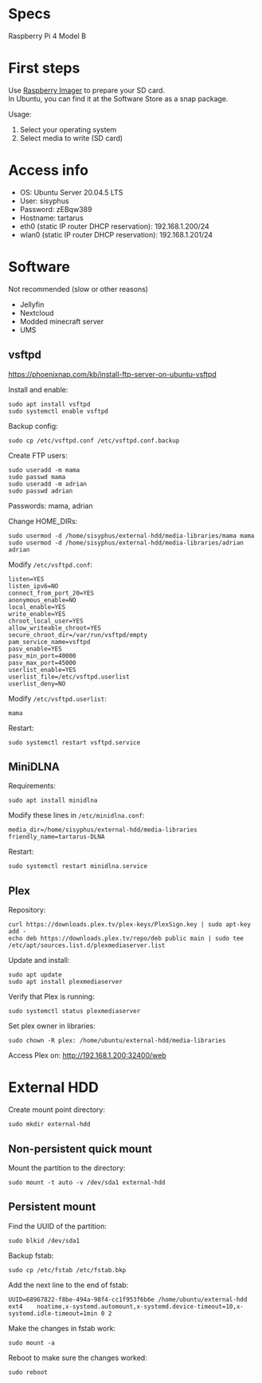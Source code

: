 # Specs

Raspberry Pi 4 Model B



# First steps

Use [Raspberry Imager](https://www.raspberrypi.com/software/) to prepare your SD card.  
In Ubuntu, you can find it at the Software Store as a snap package.

Usage:

1. Select your operating system
2. Select media to write (SD card)



# Access info

- OS: Ubuntu Server 20.04.5 LTS
- User: sisyphus
- Password: zEBqw389
- Hostname: tartarus
- eth0 (static IP router DHCP reservation): 192.168.1.200/24
- wlan0 (static IP router DHCP reservation): 192.168.1.201/24



# Software

Not recommended (slow or other reasons)

- Jellyfin 
- Nextcloud
- Modded minecraft server
- UMS

## vsftpd

https://phoenixnap.com/kb/install-ftp-server-on-ubuntu-vsftpd

Install and enable:
```
sudo apt install vsftpd
sudo systemctl enable vsftpd
```

Backup config:

```
sudo cp /etc/vsftpd.conf /etc/vsftpd.conf.backup
```

Create FTP users:

```
sudo useradd -m mama
sudo passwd mama
sudo useradd -m adrian
sudo passwd adrian
```

Passwords: mama, adrian

Change HOME_DIRs:

```
sudo usermod -d /home/sisyphus/external-hdd/media-libraries/mama mama
sudo usermod -d /home/sisyphus/external-hdd/media-libraries/adrian adrian
```

Modify `/etc/vsftpd.conf`:
```
listen=YES
listen_ipv6=NO
connect_from_port_20=YES
anonymous_enable=NO
local_enable=YES
write_enable=YES
chroot_local_user=YES
allow_writeable_chroot=YES
secure_chroot_dir=/var/run/vsftpd/empty
pam_service_name=vsftpd
pasv_enable=YES
pasv_min_port=40000
pasv_max_port=45000
userlist_enable=YES
userlist_file=/etc/vsftpd.userlist
userlist_deny=NO
```

Modify `/etc/vsftpd.userlist`:
```
mama
```

Restart:

```
sudo systemctl restart vsftpd.service
```



## MiniDLNA

Requirements:
```
sudo apt install minidlna
```

Modify these lines in `/etc/minidlna.conf`:
```
media_dir=/home/sisyphus/external-hdd/media-libraries
friendly_name=tartarus-DLNA
```

Restart:
```
sudo systemctl restart minidlna.service
```



## Plex 

Repository:

```
curl https://downloads.plex.tv/plex-keys/PlexSign.key | sudo apt-key add -
echo deb https://downloads.plex.tv/repo/deb public main | sudo tee /etc/apt/sources.list.d/plexmediaserver.list
```

Update and install:

```
sudo apt update
sudo apt install plexmediaserver
```

Verify that Plex is running:

```
sudo systemctl status plexmediaserver
```

Set plex owner in libraries:

```
sudo chown -R plex: /home/ubuntu/external-hdd/media-libraries
```

Access Plex on: http://192.168.1.200:32400/web



# External HDD

Create mount point directory:

```
sudo mkdir external-hdd
```

## Non-persistent quick mount

Mount the partition to the directory:
```
sudo mount -t auto -v /dev/sda1 external-hdd
```

## Persistent mount

Find the UUID of the partition:

```
sudo blkid /dev/sda1
```

Backup fstab:
```
sudo cp /etc/fstab /etc/fstab.bkp
```

Add the next line to the end of fstab:
```
UUID=68967822-f8be-494a-98f4-cc1f953f6b6e /home/ubuntu/external-hdd       ext4    noatime,x-systemd.automount,x-systemd.device-timeout=10,x-systemd.idle-timeout=1min 0 2
```

Make the changes in fstab work:
```
sudo mount -a
```

Reboot to make sure the changes worked:
```
sudo reboot
```
